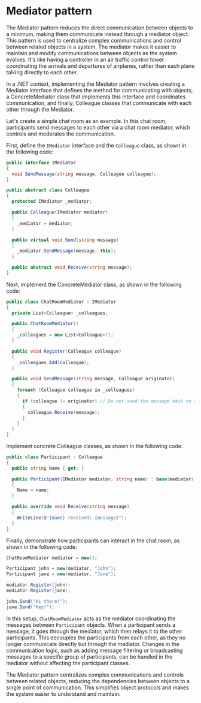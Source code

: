 # Mediator pattern

The Mediator pattern reduces the direct communication between objects to a minimum, making them communicate instead through a mediator object. This pattern is used to centralize complex communications and control between related objects in a system. The mediator makes it easier to maintain and modify communications between objects as the system evolves. It's like having a controller in an air traffic control tower coordinating the arrivals and departures of airplanes, rather than each plane talking directly to each other.

In a .NET context, implementing the Mediator pattern involves creating a Mediator interface that defines the method for communicating with objects, a ConcreteMediator class that implements this interface and coordinates communication, and finally, Colleague classes that communicate with each other through the Mediator.

Let's create a simple chat room as an example. In this chat room, participants send messages to each other via a chat room mediator, which controls and moderates the communication.

First, define the `IMediator` interface and the `Colleague` class, as shown in the following code:
```cs
public interface IMediator
{
  void SendMessage(string message, Colleague colleague);
}

public abstract class Colleague
{
  protected IMediator _mediator;

  public Colleague(IMediator mediator)
  {
    _mediator = mediator;
  }

  public virtual void Send(string message)
  {
    _mediator.SendMessage(message, this);
  }

  public abstract void Receive(string message);
}
```

Next, implement the ConcreteMediator class, as shown in the following code:
```cs
public class ChatRoomMediator : IMediator
{
  private List<Colleague> _colleagues;

  public ChatRoomMediator()
  {
    _colleagues = new List<Colleague>();
  }

  public void Register(Colleague colleague)
  {
    _colleagues.Add(colleague);
  }

  public void SendMessage(string message, Colleague originator)
  {
    foreach (Colleague colleague in _colleagues)
    {
      if (colleague != originator) // Do not send the message back to the sender
      {
        colleague.Receive(message);
      }
    }
  }
}
```

Implement concrete Colleague classes, as shown in the following code:
```cs
public class Participant : Colleague
{
  public string Name { get; }

  public Participant(IMediator mediator, string name) : base(mediator)
  {
    Name = name;
  }

  public override void Receive(string message)
  {
    WriteLine($"{Name} received: {message}");
  }
}
```

Finally, demonstrate how participants can interact in the chat room, as shown in the following code:
```cs
ChatRoomMediator mediator = new();

Participant john = new(mediator, "John");
Participant jane = new(mediator, "Jane");

mediator.Register(john);
mediator.Register(jane);

john.Send("Hi there!");
jane.Send("Hey!");
```

In this setup, `ChatRoomMediator` acts as the mediator coordinating the messages between `Participant` objects. When a participant sends a message, it goes through the mediator, which then relays it to the other participants. This decouples the participants from each other, as they no longer communicate directly but through the mediator. Changes in the communication logic, such as adding message filtering or broadcasting messages to a specific group of participants, can be handled in the mediator without affecting the participant classes.

The Mediator pattern centralizes complex communications and controls between related objects, reducing the dependencies between objects to a single point of communication. This simplifies object protocols and makes the system easier to understand and maintain.
